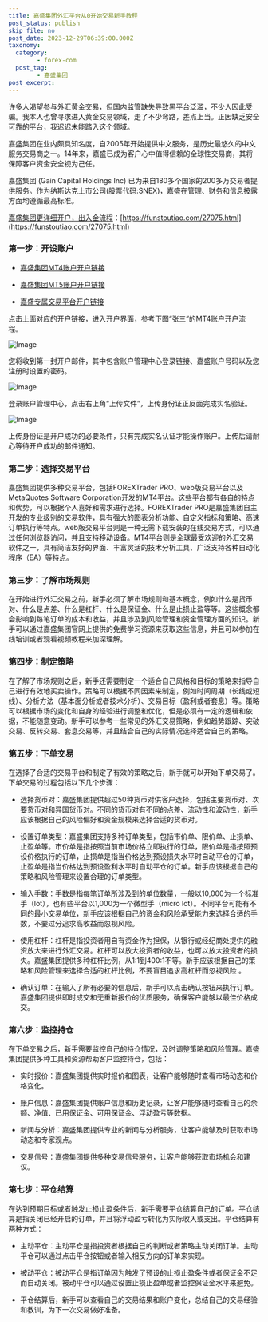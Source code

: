 ```yaml
---
title: 嘉盛集团外汇平台从0开始交易新手教程
post_status: publish
skip_file: no
post_date: 2023-12-29T06:39:00.000Z
taxonomy:
  category:
        - forex-com
  post_tag:
        - 嘉盛集团
post_excerpt: 
---
```

许多人渴望参与外汇黄金交易，但国内监管缺失导致黑平台泛滥，不少人因此受骗。我本人也曾寻求进入黄金交易领域，走了不少弯路，差点上当。正因缺乏安全可靠的平台，我迟迟未能踏入这个领域。

嘉盛集团在业内颇具知名度，自2005年开始提供中文服务，是历史最悠久的中文服务交易商之一。14年来，嘉盛已成为客户心中值得信赖的全球性交易商，其将保障客户资金安全视为己任。

嘉盛集团 (Gain Capital Holdings Inc) 已为来自180多个国家的200多万交易者提供服务。作为纳斯达克上市公司(股票代码:SNEX)，嘉盛在管理、财务和信息披露方面均遵循最高标准。

[嘉盛集团更详细开户，出入金流程](https://funstoutiao.com/27075.html)：[https://funstoutiao.com/27075.html](https://funstoutiao.com/27075.html)

### 第一步：开设账户

* [嘉盛集团MT4账户开户链接](https://s.ssgg.net/jsmt4)

* [嘉盛集团MT5账户开户链接](https://s.ssgg.net/jsmt5)

* [嘉盛专属交易平台开户链接](https://s.ssgg.net/js)

点击上面对应的开户链接，进入开户界面，参考下图“张三”的MT4账户开户流程。

![Image](https://prod-files-secure.s3.us-west-2.amazonaws.com/39ed1227-6d7d-4570-be36-9ccd4a2c4241/7a167aea-686b-400d-af59-4e18eb607a40/640.png?X-Amz-Algorithm=AWS4-HMAC-SHA256&X-Amz-Content-Sha256=UNSIGNED-PAYLOAD&X-Amz-Credential=ASIAZI2LB4665OJOGKH4%2F20251028%2Fus-west-2%2Fs3%2Faws4_request&X-Amz-Date=20251028T221314Z&X-Amz-Expires=3600&X-Amz-Security-Token=IQoJb3JpZ2luX2VjEAwaCXVzLXdlc3QtMiJHMEUCIQD6j4aPCP%2F4rtJyUq%2Fcmoup5HH79rol9DUh2BGkcSCNqAIgBGUVs5GOy4bRsM0GAW0oW4xQh6eI9xxinMTJpGmfb98qiAQIxf%2F%2F%2F%2F%2F%2F%2F%2F%2F%2FARAAGgw2Mzc0MjMxODM4MDUiDIivWOaKmrAxp%2FNHwyrcAyYcs5OiLRyW4HfC7VwZAJKYw%2BO%2Fn7U%2FbqXT3MPLTeQTSHvE1PR5qb0AhUhIU4bA0Xy%2BX3atLahmfMmuom2NGV6qCJoESBodFf6AdDR6VThjrEmdNYn4UUv41tQiwHMbmyuzbajZxkD2H14HWMP4UQX7CcIuY6hOvS%2FnpOVgqrf5L%2B8rfyqF%2F1Cvq5IM0%2F1S5uOfsMudT56RSR6fIUAt3QeXxC7j2odFAAlgp20y90zo1yluIgxJ6h8X%2FuCr678pst915BXEcHxyvs68SCLdqx3mFMhMDykvuWQ6ZCInp0QoS4GZxnR6tck%2B33dI3xIQRNO0UuBnbmndWxAhvI82D34B1jVDBZl%2BhCuUVtpuB937HJGbiqMEBbDPyYSoSmxkxSEoLqsMc2T4vovjLrOKpzg4kzu1KG%2BB2Ktn%2FY58WwDkYBXRNWbCBfXAZPBFDiQhyD6OJZ7S%2B85isGP236HCb6QbtH%2FWxSi0k6BaAc0hgPvpJ%2FAfm6m9PZLM4hHucghzXJ%2BJpXf2qT9y9R3T0tLmaJK2ZWx%2FWDjZUPBkY%2B%2BKdf8rcxdXiEvxSX7qPxDBafQCEVTir9RN3mHKiafzeg6NnkKCkV5kOXoCqeeQVETuv1VtPCyqgiJpF6q18h6aMMW5hMgGOqUBqm1rtCFwsQCqbK2AljHHw1e0uosjl8KpC6vj8vgTVBUABz8CkaKR939RG%2FQFIdWZ%2FbnCzLctvRHO2KmQYw57lNW0%2BNaGOw4KZwo%2B2fG6qsYvnz1MwWzfFdKg2pPZMfe94TOA1fo3H9Ph25vIeoF7Q6p%2F3JsrE0A2mMHHa7nhaCQ8aH9wH%2FvrUyh%2Bfx3ruJhFingdovbaG3kxBLIcBKsbxmd4ROKN&X-Amz-Signature=f6146ba08791bb3b84a642a2b05cbe9177d7541bdc509b09848f349cb6756589&X-Amz-SignedHeaders=host&x-amz-checksum-mode=ENABLED&x-id=GetObject)

您将收到第一封开户邮件，其中包含账户管理中心登录链接、嘉盛账户号码以及您注册时设置的密码。

![Image](https://prod-files-secure.s3.us-west-2.amazonaws.com/39ed1227-6d7d-4570-be36-9ccd4a2c4241/eaa1c6b3-2877-4284-a0e1-530e222c27fb/image.png?X-Amz-Algorithm=AWS4-HMAC-SHA256&X-Amz-Content-Sha256=UNSIGNED-PAYLOAD&X-Amz-Credential=ASIAZI2LB4665OJOGKH4%2F20251028%2Fus-west-2%2Fs3%2Faws4_request&X-Amz-Date=20251028T221314Z&X-Amz-Expires=3600&X-Amz-Security-Token=IQoJb3JpZ2luX2VjEAwaCXVzLXdlc3QtMiJHMEUCIQD6j4aPCP%2F4rtJyUq%2Fcmoup5HH79rol9DUh2BGkcSCNqAIgBGUVs5GOy4bRsM0GAW0oW4xQh6eI9xxinMTJpGmfb98qiAQIxf%2F%2F%2F%2F%2F%2F%2F%2F%2F%2FARAAGgw2Mzc0MjMxODM4MDUiDIivWOaKmrAxp%2FNHwyrcAyYcs5OiLRyW4HfC7VwZAJKYw%2BO%2Fn7U%2FbqXT3MPLTeQTSHvE1PR5qb0AhUhIU4bA0Xy%2BX3atLahmfMmuom2NGV6qCJoESBodFf6AdDR6VThjrEmdNYn4UUv41tQiwHMbmyuzbajZxkD2H14HWMP4UQX7CcIuY6hOvS%2FnpOVgqrf5L%2B8rfyqF%2F1Cvq5IM0%2F1S5uOfsMudT56RSR6fIUAt3QeXxC7j2odFAAlgp20y90zo1yluIgxJ6h8X%2FuCr678pst915BXEcHxyvs68SCLdqx3mFMhMDykvuWQ6ZCInp0QoS4GZxnR6tck%2B33dI3xIQRNO0UuBnbmndWxAhvI82D34B1jVDBZl%2BhCuUVtpuB937HJGbiqMEBbDPyYSoSmxkxSEoLqsMc2T4vovjLrOKpzg4kzu1KG%2BB2Ktn%2FY58WwDkYBXRNWbCBfXAZPBFDiQhyD6OJZ7S%2B85isGP236HCb6QbtH%2FWxSi0k6BaAc0hgPvpJ%2FAfm6m9PZLM4hHucghzXJ%2BJpXf2qT9y9R3T0tLmaJK2ZWx%2FWDjZUPBkY%2B%2BKdf8rcxdXiEvxSX7qPxDBafQCEVTir9RN3mHKiafzeg6NnkKCkV5kOXoCqeeQVETuv1VtPCyqgiJpF6q18h6aMMW5hMgGOqUBqm1rtCFwsQCqbK2AljHHw1e0uosjl8KpC6vj8vgTVBUABz8CkaKR939RG%2FQFIdWZ%2FbnCzLctvRHO2KmQYw57lNW0%2BNaGOw4KZwo%2B2fG6qsYvnz1MwWzfFdKg2pPZMfe94TOA1fo3H9Ph25vIeoF7Q6p%2F3JsrE0A2mMHHa7nhaCQ8aH9wH%2FvrUyh%2Bfx3ruJhFingdovbaG3kxBLIcBKsbxmd4ROKN&X-Amz-Signature=65385be95b6027aa23be53d06c9357335eea3f5484d93d5e6236907e60a1de26&X-Amz-SignedHeaders=host&x-amz-checksum-mode=ENABLED&x-id=GetObject)

登录账户管理中心，点击右上角“上传文件”，上传身份证正反面完成实名验证。

![Image](https://prod-files-secure.s3.us-west-2.amazonaws.com/39ed1227-6d7d-4570-be36-9ccd4a2c4241/54090639-09fc-46b4-a135-e0289f707147/image.png?X-Amz-Algorithm=AWS4-HMAC-SHA256&X-Amz-Content-Sha256=UNSIGNED-PAYLOAD&X-Amz-Credential=ASIAZI2LB4665OJOGKH4%2F20251028%2Fus-west-2%2Fs3%2Faws4_request&X-Amz-Date=20251028T221314Z&X-Amz-Expires=3600&X-Amz-Security-Token=IQoJb3JpZ2luX2VjEAwaCXVzLXdlc3QtMiJHMEUCIQD6j4aPCP%2F4rtJyUq%2Fcmoup5HH79rol9DUh2BGkcSCNqAIgBGUVs5GOy4bRsM0GAW0oW4xQh6eI9xxinMTJpGmfb98qiAQIxf%2F%2F%2F%2F%2F%2F%2F%2F%2F%2FARAAGgw2Mzc0MjMxODM4MDUiDIivWOaKmrAxp%2FNHwyrcAyYcs5OiLRyW4HfC7VwZAJKYw%2BO%2Fn7U%2FbqXT3MPLTeQTSHvE1PR5qb0AhUhIU4bA0Xy%2BX3atLahmfMmuom2NGV6qCJoESBodFf6AdDR6VThjrEmdNYn4UUv41tQiwHMbmyuzbajZxkD2H14HWMP4UQX7CcIuY6hOvS%2FnpOVgqrf5L%2B8rfyqF%2F1Cvq5IM0%2F1S5uOfsMudT56RSR6fIUAt3QeXxC7j2odFAAlgp20y90zo1yluIgxJ6h8X%2FuCr678pst915BXEcHxyvs68SCLdqx3mFMhMDykvuWQ6ZCInp0QoS4GZxnR6tck%2B33dI3xIQRNO0UuBnbmndWxAhvI82D34B1jVDBZl%2BhCuUVtpuB937HJGbiqMEBbDPyYSoSmxkxSEoLqsMc2T4vovjLrOKpzg4kzu1KG%2BB2Ktn%2FY58WwDkYBXRNWbCBfXAZPBFDiQhyD6OJZ7S%2B85isGP236HCb6QbtH%2FWxSi0k6BaAc0hgPvpJ%2FAfm6m9PZLM4hHucghzXJ%2BJpXf2qT9y9R3T0tLmaJK2ZWx%2FWDjZUPBkY%2B%2BKdf8rcxdXiEvxSX7qPxDBafQCEVTir9RN3mHKiafzeg6NnkKCkV5kOXoCqeeQVETuv1VtPCyqgiJpF6q18h6aMMW5hMgGOqUBqm1rtCFwsQCqbK2AljHHw1e0uosjl8KpC6vj8vgTVBUABz8CkaKR939RG%2FQFIdWZ%2FbnCzLctvRHO2KmQYw57lNW0%2BNaGOw4KZwo%2B2fG6qsYvnz1MwWzfFdKg2pPZMfe94TOA1fo3H9Ph25vIeoF7Q6p%2F3JsrE0A2mMHHa7nhaCQ8aH9wH%2FvrUyh%2Bfx3ruJhFingdovbaG3kxBLIcBKsbxmd4ROKN&X-Amz-Signature=1b006d93035d7aa6f3209c0abfcc3e563d281f3daa62fb1423b4e4c8ffeb1e16&X-Amz-SignedHeaders=host&x-amz-checksum-mode=ENABLED&x-id=GetObject)

上传身份证是开户成功的必要条件，只有完成实名认证才能操作账户。上传后请耐心等待开户成功的邮件通知。

### 第二步：选择交易平台

嘉盛集团提供多种交易平台，包括FOREXTrader PRO、web版交易平台以及MetaQuotes Software Corporation开发的MT4平台。这些平台都有各自的特点和优势，可以根据个人喜好和需求进行选择。FOREXTrader PRO是嘉盛集团自主开发的专业级别的交易软件，具有强大的图表分析功能、自定义指标和策略、高速订单执行等特点。web版交易平台则是一种无需下载安装的在线交易方式，可以通过任何浏览器访问，并且支持移动设备。MT4平台则是全球最受欢迎的外汇交易软件之一，具有简洁友好的界面、丰富灵活的技术分析工具、广泛支持各种自动化程序（EA）等特点。

### 第三步：了解市场规则

在开始进行外汇交易之前，新手必须了解市场规则和基本概念，例如什么是货币对、什么是点差、什么是杠杆、什么是保证金、什么是止损止盈等等。这些概念都会影响到每笔订单的成本和收益，并且涉及到风险管理和资金管理方面的知识。新手可以通过嘉盛集团官网上提供的免费学习资源来获取这些信息，并且可以参加在线培训或者观看视频教程来加深理解。

### 第四步：制定策略

在了解了市场规则之后，新手还需要制定一个适合自己风格和目标的策略来指导自己进行有效地买卖操作。策略可以根据不同因素来制定，例如时间周期（长线或短线）、分析方法（基本面分析或者技术分析）、交易目标（盈利或者套息）等。策略可以根据市场的变化和自身的经验进行调整和优化，但是必须有一定的逻辑和依据，不能随意变动。新手可以参考一些常见的外汇交易策略，例如趋势跟踪、突破交易、反转交易、套息交易等，并且结合自己的实际情况选择适合自己的策略。

### 第五步：下单交易

在选择了合适的交易平台和制定了有效的策略之后，新手就可以开始下单交易了。下单交易的过程包括以下几个步骤：

* 选择货币对：嘉盛集团提供超过50种货币对供客户选择，包括主要货币对、次要货币对和异国货币对。不同的货币对有不同的点差、流动性和波动性，新手应该根据自己的风险偏好和资金规模来选择合适的货币对。

* 设置订单类型：嘉盛集团支持多种订单类型，包括市价单、限价单、止损单、止盈单等。市价单是指按照当前市场价格立即执行的订单，限价单是指按照预设价格执行的订单，止损单是指当价格达到预设损失水平时自动平仓的订单，止盈单是指当价格达到预设盈利水平时自动平仓的订单。新手应该根据自己的策略和风险管理来设置合理的订单类型。

* 输入手数：手数是指每笔订单所涉及到的单位数量，一般以10,000为一个标准手（lot），也有些平台以1,000为一个微型手（micro lot）。不同平台可能有不同的最小交易单位，新手应该根据自己的资金和风险承受能力来选择合适的手数，不要过分追求高收益而忽视风险。

* 使用杠杆：杠杆是指投资者用自有资金作为担保，从银行或经纪商处提供的融资放大来进行外汇交易。杠杆可以放大投资者的收益，也可以放大投资者的损失。嘉盛集团提供多种杠杆比例，从1:1到400:1不等。新手应该根据自己的策略和风险管理来选择合适的杠杆比例，不要盲目追求高杠杆而忽视风险 。

* 确认订单：在输入了所有必要的信息后，新手可以点击确认按钮来执行订单。嘉盛集团提供即时成交和无重新报价的优质服务，确保客户能够以最佳价格成交。

### 第六步：监控持仓

在下单交易之后，新手需要监控自己的持仓情况，及时调整策略和风险管理。嘉盛集团提供多种工具和资源帮助客户监控持仓，包括：

* 实时报价：嘉盛集团提供实时报价和图表，让客户能够随时查看市场动态和价格变化。

* 账户信息：嘉盛集团提供账户信息和历史记录，让客户能够随时查看自己的余额、净值、已用保证金、可用保证金、浮动盈亏等数据。

* 新闻与分析：嘉盛集团提供专业的新闻与分析服务，让客户能够及时获取市场动态和专家观点。

* 交易信号：嘉盛集团提供多种交易信号服务，让客户能够获取市场机会和建议。

### 第七步：平仓结算

在达到预期目标或者触发止损止盈条件后，新手需要平仓结算自己的订单。平仓结算是指关闭已经开启的订单，并且将浮动盈亏转化为实际收入或支出。平仓结算有两种方式：

* 主动平仓：主动平仓是指投资者根据自己的判断或者策略主动关闭订单。主动平仓可以通过点击平仓按钮或者输入相反方向的订单来实现。

* 被动平仓：被动平仓是指订单因为触发了预设的止损止盈条件或者保证金不足而自动关闭。被动平仓可以通过设置止损止盈单或者监控保证金水平来避免。

* 平仓结算后，新手可以查看自己的交易结果和账户变化，总结自己的交易经验和教训，为下一次交易做好准备。